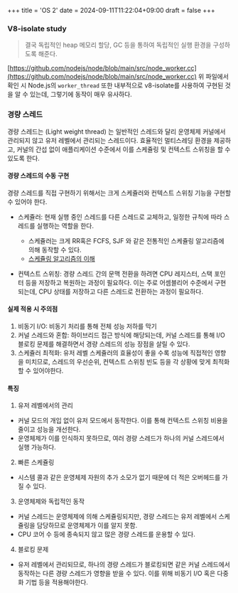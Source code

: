 +++
title = 'OS 2'
date = 2024-09-11T11:22:04+09:00
draft = false
+++

### V8-isolate study

> 결국 독립적인 heap 메모리 할당, GC 등을 통하여 독립적인 실행 환경을 구성하도록 해준다.

[https://github.com/nodejs/node/blob/main/src/node_worker.cc](https://github.com/nodejs/node/blob/main/src/node_worker.cc)
위 파일에서 확인 시 Node.js의 `worker_thread` 또한 내부적으로 v8-isolate를 사용하여 구현된 것을 알 수 있는데,
그렇기에 동작이 매우 유사하다.

### 경량 스레드

경량 스레드는 (Light weight thread) 는 일반적인 스레드와 달리 운영체제 커널에서 관리되지 않고 유저 레벨에서 관리되는 스레드이다.
효율적인 멀티스레딩 환경을 제공하고, 커널의 간섭 없이 애플리케이션 수준에서 이를 스케쥴링 및 컨텍스트 스위칭을 할 수 있도록 한다.

#### 경량 스레드의 수동 구현

경량 스레드를 직접 구현하기 위해서는 크게 스케쥴러와 컨텍스트 스위칭 기능을 구현할 수 있어야 한다.

- 스케쥴러: 현재 실행 중인 스레드를 다른 스레드로 교체하고, 일정한 규칙에 따라 스레드를 실행하는 역할을 한다.
    - 스케쥴러는 크게 RR혹은 FCFS, SJF 와 같은 전통적인 스케쥴링 알고리즘에 의해 동작할 수 있다.
    - [스케쥴링 알고리즘의 이해](https://f-lab.kr/insight/understanding-os-scheduling-algorithms-20240619)

- 컨텍스트 스위칭: 경량 스레드 간의 문맥 전환을 하려면 CPU 레지스터, 스택 포인터 등을 저장하고 복원하는 과정이 필요하다. 이는 주로 어셈블리어 수준에서 구현되는데, CPU 상태를 저장하고 다른 스레드로 전환하는 과정이 필요하다.

#### 실제 적용 시 주의점

1. 비동기 I/O: 비동기 처리를 통해 전체 성능 저하를 막기
2. 커널 스레드와 혼합: 하이브리드 접근 방식에 해당되는데, 커널 스레드를 통해 I/O 블로킹 문제를 해결하면서 경량 스레드의 성능 장점을 살릴 수 있다.
3. 스케쥴러 최적화: 유저 레벨 스케쥴러의 효율성이 좋을 수록 성능에 직접적인 영향을 미치므로, 스레드의 우선순위, 컨텍스트 스위칭 빈도 등을 각 상황에 맞게 최적화할 수 있어야한다.

#### 특징

1. 유저 레벨에서의 관리

- 커널 모드의 개입 없이 유저 모드에서 동작한다. 이를 통해 컨텍스트 스위칭 비용을 줄이고 성능을 개선한다.
- 운영체제가 이를 인식하지 못하므로, 여러 경량 스레드가 하나의 커널 스레드에서 실행 가능하다.

2. 빠른 스케쥴링

- 시스템 콜과 같은 운영체제 자원의 추가 소모가 없기 때문에 더 적은 오버헤드를 가질 수 있다.

3. 운영체제와 독립적인 동작

- 커널 스레드는 운영체제에 의해 스케쥴링되지만, 경량 스레드는 유저 레벨에서 스케쥴링을 담당하므로 운영체제가 이를 알지 못함.
- CPU 코어 수 등에 종속되지 않고 많은 경량 스레드를 운용할 수 있다.

4. 블로킹 문제

- 유저 레벨에서 관리되므로, 하나의 경량 스레드가 블로킹되면 같은 커널 스레드에서 동작하는 다른 경량 스레드가 영향을 받을 수 있다. 이를 위해 비동기 I/O 혹은 다중화 기법 등을 적용해야한다.